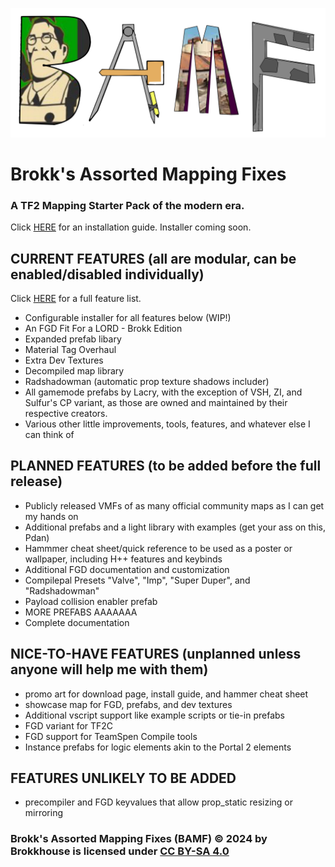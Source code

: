  ![bamflogo](/docs/img/BAMFLOGO2.png)
# Brokk's Assorted Mapping Fixes

### A TF2 Mapping Starter Pack of the modern era.
Click [HERE](https://github.com/statecouncil/tf-bamf/blob/main/INSTALLATION.md) for an installation guide. Installer coming soon.

## CURRENT FEATURES (all are modular, can be enabled/disabled individually)
Click [HERE](LINKME) for a full feature list.

- Configurable installer for all features below (WIP!)
- An FGD Fit For a LORD - Brokk Edition
- Expanded prefab libary
- Material Tag Overhaul
- Extra Dev Textures
- Decompiled map library
- Radshadowman (automatic prop texture shadows includer)
- All gamemode prefabs by Lacry, with the exception of VSH, ZI, and Sulfur's CP variant, as those are owned and maintained by their respective creators.
- Various other little improvements, tools, features, and whatever else I can think of

## PLANNED FEATURES (to be added before the full release)

- Publicly released VMFs of as many official community maps as I can get my hands on
- Additional prefabs and a light library with examples (get your ass on this, Pdan)
- Hammmer cheat sheet/quick reference to be used as a poster or wallpaper, including H++ features and keybinds
- Additional FGD documentation and customization
- Compilepal Presets "Valve", "Imp", "Super Duper", and "Radshadowman"
- Payload collision enabler prefab
- MORE PREFABS AAAAAAA
- Complete documentation

## NICE-TO-HAVE FEATURES (unplanned unless anyone will help me with them)

- promo art for download page, install guide, and hammer cheat sheet
- showcase map for FGD, prefabs, and dev textures
- Additional vscript support like example scripts or tie-in prefabs
- FGD variant for TF2C
- FGD support for TeamSpen Compile tools
- Instance prefabs for logic elements akin to the Portal 2 elements

## FEATURES UNLIKELY TO BE ADDED

- precompiler and FGD keyvalues that allow prop_static resizing or mirroring

### Brokk's Assorted Mapping Fixes (BAMF) © 2024 by Brokkhouse is licensed under [CC BY-SA 4.0](https://creativecommons.org/licenses/by-sa/4.0/)
